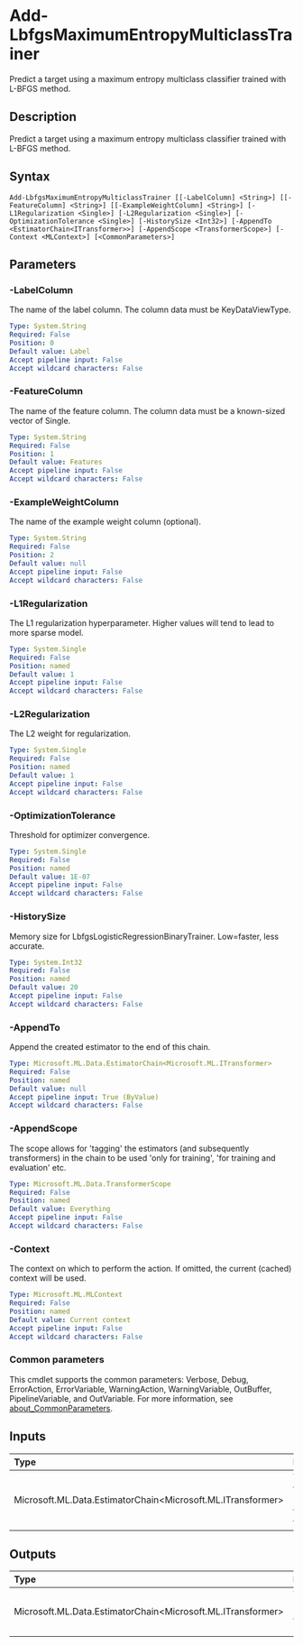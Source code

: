 # Add-LbfgsMaximumEntropyMulticlassTrainer

Predict a target using a maximum entropy multiclass classifier trained with L-BFGS method.

## Description

Predict a target using a maximum entropy multiclass classifier trained with L-BFGS method.

## Syntax

```
Add-LbfgsMaximumEntropyMulticlassTrainer [[-LabelColumn] <String>] [[-FeatureColumn] <String>] [[-ExampleWeightColumn] <String>] [-L1Regularization <Single>] [-L2Regularization <Single>] [-OptimizationTolerance <Single>] [-HistorySize <Int32>] [-AppendTo <EstimatorChain<ITransformer>>] [-AppendScope <TransformerScope>] [-Context <MLContext>] [<CommonParameters>]
```

## Parameters

### -LabelColumn

The name of the label column. The column data must be KeyDataViewType.

```yaml
Type: System.String
Required: False
Position: 0
Default value: Label
Accept pipeline input: False
Accept wildcard characters: False
```

### -FeatureColumn

The name of the feature column. The column data must be a known-sized vector of Single.

```yaml
Type: System.String
Required: False
Position: 1
Default value: Features
Accept pipeline input: False
Accept wildcard characters: False
```

### -ExampleWeightColumn

The name of the example weight column (optional).

```yaml
Type: System.String
Required: False
Position: 2
Default value: null
Accept pipeline input: False
Accept wildcard characters: False
```

### -L1Regularization

The L1 regularization hyperparameter. Higher values will tend to lead to more sparse model.

```yaml
Type: System.Single
Required: False
Position: named
Default value: 1
Accept pipeline input: False
Accept wildcard characters: False
```

### -L2Regularization

The L2 weight for regularization.

```yaml
Type: System.Single
Required: False
Position: named
Default value: 1
Accept pipeline input: False
Accept wildcard characters: False
```

### -OptimizationTolerance

Threshold for optimizer convergence.

```yaml
Type: System.Single
Required: False
Position: named
Default value: 1E-07
Accept pipeline input: False
Accept wildcard characters: False
```

### -HistorySize

Memory size for LbfgsLogisticRegressionBinaryTrainer. Low=faster, less accurate.

```yaml
Type: System.Int32
Required: False
Position: named
Default value: 20
Accept pipeline input: False
Accept wildcard characters: False
```

### -AppendTo

Append the created estimator to the end of this chain.

```yaml
Type: Microsoft.ML.Data.EstimatorChain<Microsoft.ML.ITransformer>
Required: False
Position: named
Default value: null
Accept pipeline input: True (ByValue)
Accept wildcard characters: False
```

### -AppendScope

The scope allows for 'tagging' the estimators (and subsequently transformers) in the chain to be used 'only for training', 'for training and evaluation' etc.

```yaml
Type: Microsoft.ML.Data.TransformerScope
Required: False
Position: named
Default value: Everything
Accept pipeline input: False
Accept wildcard characters: False
```

### -Context

The context on which to perform the action. If omitted, the current (cached) context will be used.

```yaml
Type: Microsoft.ML.MLContext
Required: False
Position: named
Default value: Current context
Accept pipeline input: False
Accept wildcard characters: False
```

### Common parameters

This cmdlet supports the common parameters: Verbose, Debug, ErrorAction, ErrorVariable, WarningAction, WarningVariable, OutBuffer, PipelineVariable, and OutVariable. For more information, see [about_CommonParameters](https://go.microsoft.com/fwlink/?LinkID=113216).

## Inputs

| Type | Description |
|:---|:---|
| Microsoft.ML.Data.EstimatorChain<Microsoft.ML.ITransformer> | You can pipe the EstimatorChain to append to this cmdlet. |

## Outputs

| Type | Description |
|:---|:---|
| Microsoft.ML.Data.EstimatorChain<Microsoft.ML.ITransformer> | This cmdlet returns the appended EstimatorChain. |


